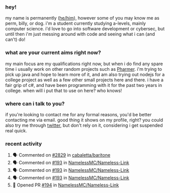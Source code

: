 ### hey!
my name is permanently ([he/him](https://pronoun.is/he)), however some of you may know me as perm, billy, or dog. i'm a student currently studying a-levels, mainly computer science. i'd love to go into software development or cybersec, but until then i'm just messing around with code and seeing what i can (and can't) do!

### what are your current aims right now?
my main focus are my qualifications right now, but when i do find any spare time i usually work on other random projects such as [Pharmer](https://github.com/Permanently/Pharmer). i'm trying to pick up java and hope to learn more of it, and am also trying out nodejs for a college project as well as a few other small projects here and there. i have a fair grip of c#, and have been programming with it for the past two years in college. when will i put that to use on here? who knows!

### where can i talk to you?
if you're looking to contact me for any formal reasons, you'd be better contacting me via email. good thing it shows on my profile, right? you could also try me through [twitter](https://twitter.com/permanentlay), but don't rely on it, considering i get suspended real quick.

### recent activity
<!--START_SECTION:activity-->
1. 🗣 Commented on [#2829](https://github.com/cabaletta/baritone/issues/2829) in [cabaletta/baritone](https://github.com/cabaletta/baritone)
2. 🗣 Commented on [#193](https://github.com/NamelessMC/Nameless-Link/issues/193) in [NamelessMC/Nameless-Link](https://github.com/NamelessMC/Nameless-Link)
3. 🗣 Commented on [#193](https://github.com/NamelessMC/Nameless-Link/issues/193) in [NamelessMC/Nameless-Link](https://github.com/NamelessMC/Nameless-Link)
4. 🗣 Commented on [#193](https://github.com/NamelessMC/Nameless-Link/issues/193) in [NamelessMC/Nameless-Link](https://github.com/NamelessMC/Nameless-Link)
5. 💪 Opened PR [#194](https://github.com/NamelessMC/Nameless-Link/pull/194) in [NamelessMC/Nameless-Link](https://github.com/NamelessMC/Nameless-Link)
<!--END_SECTION:activity-->
